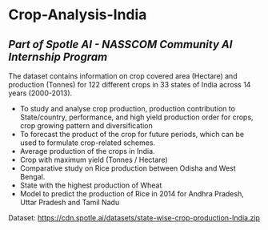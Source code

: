 # Crop-Analysis-India
## _Part of Spotle AI - NASSCOM Community AI Internship Program_ 
The dataset contains information on crop covered area (Hectare) and production (Tonnes) for 122 different crops in 33 states of India across 14 years (2000-2013).
- To study and analyse crop production, production contribution to State/country, performance, and high yield production order for crops, crop growing pattern and diversification
- To forecast the product of the crop for future periods, which can be used to formulate crop-related schemes.
- Average production of the crops in India.
- Crop with maximum yield (Tonnes / Hectare)
- Comparative study on Rice production between Odisha and West Bengal.
- State with the highest production of Wheat
- Model to predict the production of Rice in 2014 for Andhra Pradesh, Uttar Pradesh and Tamil Nadu

Dataset: https://cdn.spotle.ai/datasets/state-wise-crop-production-India.zip 
